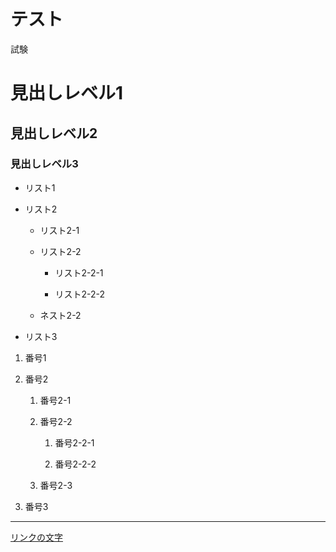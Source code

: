 # テスト

試験

# 見出しレベル1

## 見出しレベル2

### 見出しレベル3

- リスト1

- リスト2

   - リスト2-1

   - リスト2-2

       - リスト2-2-1

       - リスト2-2-2

   - ネスト2-2

- リスト3

1. 番号1

1. 番号2

    1. 番号2-1

    1. 番号2-2

       1. 番号2-2-1

       1. 番号2-2-2

    1. 番号2-3

1. 番号3

---

[リンクの文字](https://www.google.co.jp/)

